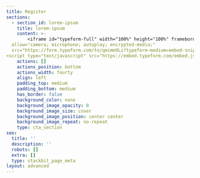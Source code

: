 ```yaml
---
title: Register
sections:
  - section_id: lorem-ipsum
    title: lorem-ipsum
    content: >-
        <iframe id="typeform-full" width="100%" height="100%" frameborder="0"
  allow="camera; microphone; autoplay; encrypted-media;"
  src="https://form.typeform.com/to/qmimm9Lz?typeform-medium=embed-snippet"></iframe>
<script type="text/javascript" src="https://embed.typeform.com/embed.js"></script>
    actions: []
    actions_position: bottom
    actions_width: fourty
    align: left
    padding_top: medium
    padding_bottom: medium
    has_border: false
    background_color: none
    background_image_opacity: 0
    background_image_size: cover
    background_image_position: center center
    background_image_repeat: no-repeat
    type: cta_section
seo:
  title: ''
  description: ''
  robots: []
  extra: []
  type: stackbit_page_meta
layout: advanced
---
```

